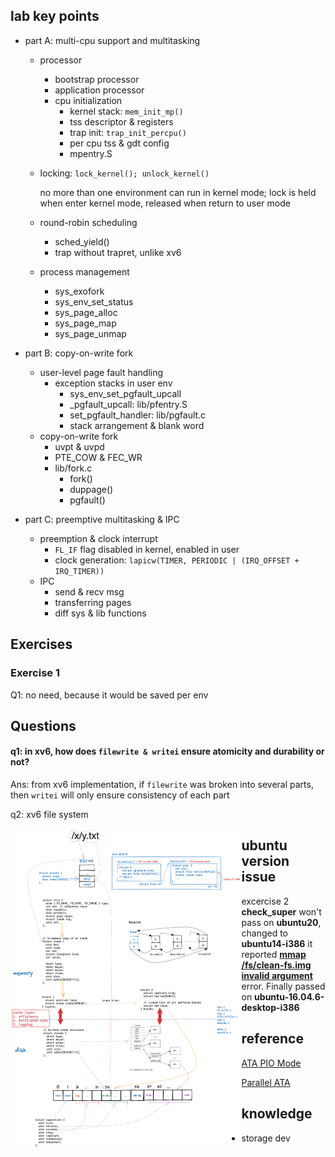 

## lab key points

- part A: multi-cpu support and multitasking

  - processor

    - bootstrap processor
    - application processor
    - cpu initialization
      - kernel stack: `mem_init_mp()`
      - tss descriptor & registers
      - trap init: `trap_init_percpu()`
      - per cpu tss & gdt config
      - mpentry.S

  - locking: `lock_kernel(); unlock_kernel()`

    no more than one environment can run in kernel mode; lock is held when enter kernel mode, released when return to user mode

  - round-robin scheduling

    - sched_yield()
    - trap without trapret, unlike xv6

  - process management

    - sys_exofork
    - sys_env_set_status
    - sys_page_alloc
    - sys_page_map
    - sys_page_unmap

- part B: copy-on-write fork

  - user-level page fault handling
    - exception stacks in user env
      - sys_env_set_pgfault_upcall
      - _pgfault_upcall: lib/pfentry.S
      - set_pgfault_handler: lib/pgfault.c
      - stack arrangement & blank word
  - copy-on-write fork
    - uvpt & uvpd
    - PTE_COW & FEC_WR
    - lib/fork.c
      - fork()
      - duppage()
      - pgfault()

- part C: preemptive multitasking & IPC

  - preemption & clock interrupt
    - `FL_IF` flag disabled in kernel, enabled in user
    - clock generation: `lapicw(TIMER, PERIODIC | (IRQ_OFFSET + IRQ_TIMER))` 
  - IPC
    - send & recv msg
    - transferring pages
    - diff sys & lib functions



## **Exercises**

### **Exercise 1**

Q1: no need, because it would be saved per env



## Questions

#### q1: in xv6, how does `filewrite & writei` ensure atomicity and durability or not?

Ans: from xv6 implementation, if `filewrite` was broken into several parts, then `writei` will only ensure consistency of each part



q2:  xv6 file system

<img src="./raw/xv6-file-system.png?raw=true" alt="xv6 file system" style="zoom:50%; float:left" />



## ubuntu version issue

excercise 2 **check_super** won't pass on **ubuntu20**, changed to **ubuntu14-i386** it reported <u>**mmap /fs/clean-fs.img invalid argument**</u> error. Finally passed on **ubuntu-16.04.6-desktop-i386**



## reference

[ATA PIO Mode](https://wiki.osdev.org/ATA_PIO_Mode)

[Parallel ATA](https://en.wikipedia.org/wiki/Parallel_ATA)



## knowledge

- storage dev
